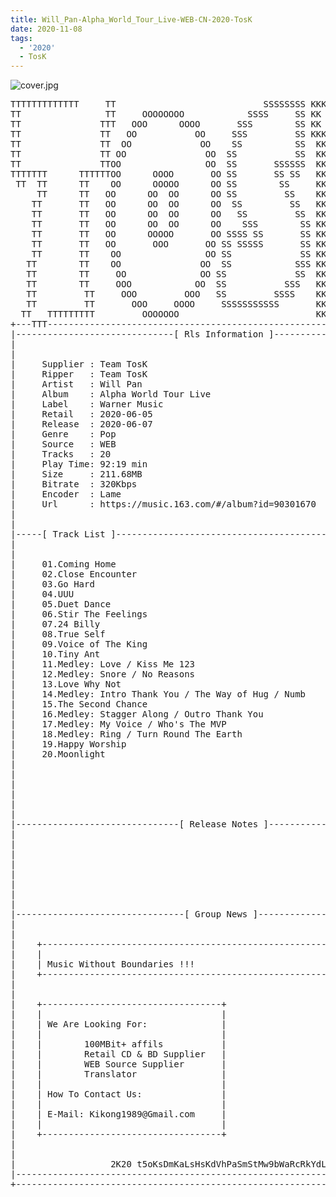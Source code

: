```yaml
---
title: Will_Pan-Alpha_World_Tour_Live-WEB-CN-2020-TosK
date: 2020-11-08
tags: 
  - '2020'
  - TosK
---
```


![cover.jpg](https://goindex.65style.workers.dev/1:/Will_Pan-Alpha_World_Tour_Live-WEB-CN-2020-TosK/00-will_pan-alpha_world_tour_live-web-cn-2020-cover.jpg)

<retrotxt v-slot>
<pre class="has-text-plain text-1x font-ibm_vga_8x16">TTTTTTTTTTTTT     TT                            SSSSSSSS KKKKKK    KKKK    KKKKKKK
TT                TT     OOOOOOOO            SSSS     SS KK        KKKK        KK
TT               TTT   OOO      OOOO       SSS        SS KK        KKK         KK
TT               TT   OO           OO     SSS         SS KKK       KKK        KK
TT               TT  OO             OO    SS          SS  KK       KK        KK
TT               TT OO               OO  SS           SS  KK                KK
TT               TTOO                OO  SS       SSSSSS  KK                KK
TTTTTTT      TTTTTTOO      OOOO       OO SS       SS SS   KK               KK
 TT  TT      TT    OO      OOOOO      OO SS        SS     KK              KK
     TT      TT   OO      OO  OO      OO SS         SS    KK              KK
    TT       TT   OO      OO  OO      OO  SS         SS   KK               KK
    TT       TT   OO      OO  OO      OO   SS         SS  KK                KK
    TT       TT   OO      OO  OO      OO    SSS        SS KK                 KK
    TT       TT   OO      OOOOO       OO SSSS SS       SS KK                  KK
    TT       TT   OO       OOO       OO SS SSSSS       SS KK                   KK
    TT       TT    OO                OO SS             SS KK       KK           KK
   TT        TT    OO               OO  SS            SSS KK      KKKK         KK
   TT        TT     OO              OO SS             SS  KK      KK KK       KK
   TT        TT     OOO            OO  SS           SSS   KK      KK  KK    KKK
   TT         TT     OOO         OOO   SS         SSSS    KK       KK  KK  KKK
   TT         TT       OOO     OOOO     SSSSSSSSSSS       KK KKKKKKKK  KK KKK
  TT   TTTTTTTTT         OOOOOOO                          KKKK          KKKK
+---TTT-----------------------------------------------------------------KKK----+
|------------------------------[ Rls Information ]-----------------------------|
|                                                                              |
|                                                                              |
|     Supplier : Team TosK                                                     |
|     Ripper   : Team TosK                                                     |
|     Artist   : Will Pan                                                      |
|     Album    : Alpha World Tour Live                                         |
|     Label    : Warner Music                                                  |
|     Retail   : 2020-06-05                                                    |
|     Release  : 2020-06-07                                                    |
|     Genre    : Pop                                                           |
|     Source   : WEB                                                           |
|     Tracks   : 20                                                            |
|     Play Time: 92:19 min                                                     |
|     Size     : 211.68MB                                                      |
|     Bitrate  : 320Kbps                                                       |
|     Encoder  : Lame                                                          |
|     Url      : https://music.163.com/#/album?id=90301670                     |
|                                                                              |
|                                                                              |
|-----[ Track List ]-----------------------------------------------------------|
|                                                                              |
|                                                                              |
|     01.Coming Home                                         [04:00]           |
|     02.Close Encounter                                     [03:38]           |
|     03.Go Hard                                             [03:35]           |
|     04.UUU                                                 [03:39]           |
|     05.Duet Dance                                          [02:27]           |
|     06.Stir The Feelings                                   [03:23]           |
|     07.24 Billy                                            [04:48]           |
|     08.True Self                                           [03:47]           |
|     09.Voice of The King                                   [02:35]           |
|     10.Tiny Ant                                            [03:52]           |
|     11.Medley: Love / Kiss Me 123                          [06:38]           |
|     12.Medley: Snore / No Reasons                          [07:39]           |
|     13.Love Why Not                                        [05:09]           |
|     14.Medley: Intro Thank You / The Way of Hug / Numb     [09:42]           |
|     15.The Second Chance                                   [04:00]           |
|     16.Medley: Stagger Along / Outro Thank You             [04:36]           |
|     17.Medley: My Voice / Who's The MVP                    [04:34]           |
|     18.Medley: Ring / Turn Round The Earth                 [06:06]           |
|     19.Happy Worship                                       [04:31]           |
|     20.Moonlight                                           [03:40]           |
|                                                            -------           |
|                                                             92:19 min        |
|                                                            211.68 MB         |
|                                                                              |
|                                                                              |
|                                                                              |
|-------------------------------[ Release Notes ]------------------------------|
|                                                                              |
|                                                                              |
|                                                                              |
|                                                                              |
|                                                                              |
|                                                                              |
|                                                                              |
|                                                                              |
|--------------------------------[ Group News ]--------------------------------|
|                                                                              |
|                                                                              |
|    +--------------------------------------------------------------------+    |
|    |                                                                    |    |
|    | Music Without Boundaries !!!                                       |    |
|    +--------------------------------------------------------------------+    |
|                                                                              |
|                                                                              |
|    +----------------------------------+                                      |
|    |                                  |                                      |
|    | We Are Looking For:              |                                      |
|    |                                  |                                      |
|    |        100MBit+ affils           |                                      |
|    |        Retail CD &amp; BD Supplier   |                                      |
|    |        WEB Source Supplier       |                                      |
|    |        Translator                |                                      |
|    |                                  |                                      |
|    | How To Contact Us:               |                                      |
|    |                                  |                                      |
|    | E-Mail: Kikong1989@Gmail.com     |                                      |
|    |                                  |                                      |
|    +----------------------------------+                                      |
|                                                                              |
|                                                                              |
|                  2K20 t5oKsDmKaLsHsKdVhPaSmStMw9bWaRcRkYdLcC                 |
|------------------------------------------------------------------------------|
+------------------------------------------------------------------------------+
<span class="dos-cursor">_</span></pre>
</retrotxt>

<a-player 
    :options="{
        audio: [
          {
            name: 'Coming Home',
            artist: '潘瑋柏',
            url: 'https://goindex.65style.workers.dev/1:/Will_Pan-Alpha_World_Tour_Live-WEB-CN-2020-TosK/01-will_pan-coming_home.mp3',
            cover: 'https://goindex.65style.workers.dev/1:/Will_Pan-Alpha_World_Tour_Live-WEB-CN-2020-TosK/00-will_pan-alpha_world_tour_live-web-cn-2020-cover.jpg',
            theme: '#ebd0c2'
          },
        ]
    }"
/>

<download url="https://www99.zippyshare.com/v/u5ViBDXc/file.html"/>

